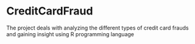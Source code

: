 # CreditCardFraud
The project deals with analyzing the different types of credit card frauds and gaining insight using R programming language
